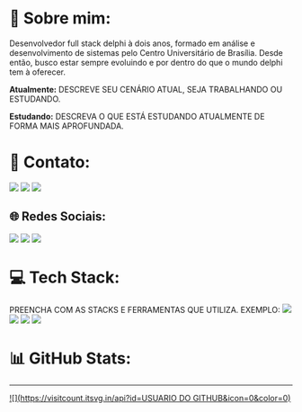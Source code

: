 # 💫 Sobre mim:

Desenvolvedor full stack delphi à dois anos, formado em análise e desenvolvimento de sistemas pelo Centro Universitário de Brasília. Desde então, busco estar sempre evoluindo e por dentro do que o mundo delphi tem à oferecer.  

**Atualmente:** DESCREVE SEU CENÁRIO ATUAL, SEJA TRABALHANDO OU ESTUDANDO.

**Estudando:** DESCREVA O QUE ESTÁ ESTUDANDO ATUALMENTE DE FORMA MAIS APROFUNDADA.


# 📧 Contato:

<a href="mailto:PREENCHA COM SEU EMAIL"><img src="https://img.shields.io/badge/Gmail-D14836?style=for-the-badge&logo=gmail&logoColor=white"/><a/>
<a href="PREENCHA COM O LINK DO SEU LINKEDIN"><img src="https://img.shields.io/badge/LinkedIn-0077B5?style=for-the-badge&logo=linkedin&logoColor=white"/><a/>
<a href="https://wa.me/+55 PREENCHA COM O SEU TELEFONE COM DDD"><img src="https://img.shields.io/badge/WhatsApp-25D366?style=for-the-badge&logo=whatsapp&logoColor=white"/><a/>

## 🌐 Redes Sociais:
<a href="PREENCHA COM O LINK DO SEU INSTAGRAM SE POSSUIR"><img src="https://img.shields.io/badge/Instagram-E4405F?style=for-the-badge&logo=instagram&logoColor=white"/><a/>
<a href="PREENCHA COM O LINK DO SEU TWITTER SE POSSUIR"><img src="https://img.shields.io/badge/Twitter-1DA1F2?style=for-the-badge&logo=twitter&logoColor=white"/><a/>
<a href="PREENCHA COM O LINK DO SEU YOUTUBE SE POSSUIR"><img src="https://img.shields.io/badge/YouTube-FF0000?style=for-the-badge&logo=youtube&logoColor=white"/><a/>

# 💻 Tech Stack:

PREENCHA COM AS STACKS E FERRAMENTAS QUE UTILIZA. EXEMPLO:
<img src="https://img.shields.io/badge/Android-3DDC84?style=for-the-badge&logo=android&logoColor=white"/> <img src="https://img.shields.io/badge/Kotlin-0095D5?&style=for-the-badge&logo=kotlin&logoColor=white"/>
<img src="https://img.shields.io/badge/Android_Studio-3DDC84?style=for-the-badge&logo=android-studio&logoColor=white"/>
<img src="https://img.shields.io/badge/GitHub-100000?style=for-the-badge&logo=github&logoColor=white"/>

# 📊 GitHub Stats:

---
[![](https://visitcount.itsvg.in/api?id=USUARIO DO GITHUB&icon=0&color=0)](https://visitcount.itsvg.in)
